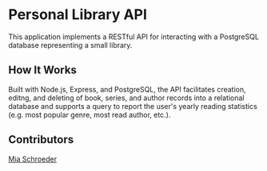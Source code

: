 # Personal Library API

This application implements a RESTful API for interacting with a PostgreSQL database representing a small library.

## How It Works

Built with Node.js, Express, and PostgreSQL, the API facilitates creation, editng, and deleting of book, series, and author records into a relational database and supports a query to report the user's yearly reading statistics (e.g. most popular genre, most read author, etc.).

## Contributors
[Mia Schroeder](https://github.com/miaschroeder)
